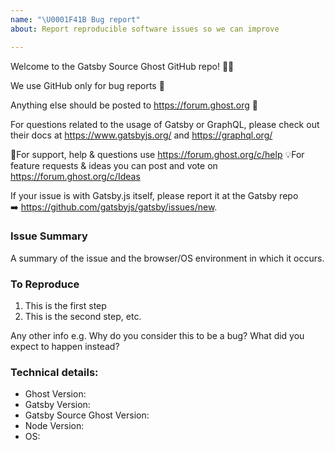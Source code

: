 ```yaml
---
name: "\U0001F41B Bug report"
about: Report reproducible software issues so we can improve

---
```


Welcome to the Gatsby Source Ghost GitHub repo! 👋🎉

We use GitHub only for bug reports 🐛

Anything else should be posted to https://forum.ghost.org 👫

For questions related to the usage of Gatsby or GraphQL, please check out their docs at https://www.gatsbyjs.org/ and https://graphql.org/

🚨For support, help & questions use https://forum.ghost.org/c/help
💡For feature requests & ideas you can post and vote on https://forum.ghost.org/c/Ideas

If your issue is with Gatsby.js itself, please report it at the Gatsby repo ➡️ https://github.com/gatsbyjs/gatsby/issues/new.

### Issue Summary

A summary of the issue and the browser/OS environment in which it occurs.

### To Reproduce

1. This is the first step
2. This is the second step, etc.

Any other info e.g. Why do you consider this to be a bug? What did you expect to happen instead?

### Technical details:

* Ghost Version:
* Gatsby Version:
* Gatsby Source Ghost Version:
* Node Version:
* OS:
